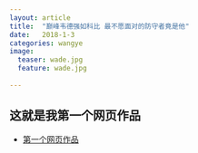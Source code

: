 ```yaml
---
layout: article
title:  "巅峰韦德强如科比 最不愿面对的防守者竟是他"
date:   2018-1-3
categories: wangye
image:
  teaser: wade.jpg
  feature: wade.jpg
  
---
```

## 这就是我第一个网页作品
 
* [第一个网页作品](https://lyanwaiting.github.io/portfolio/)
